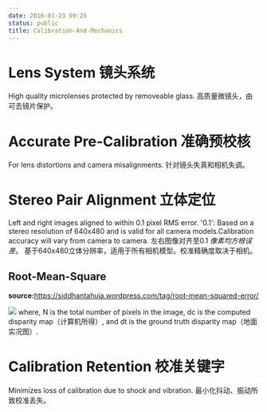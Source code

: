 ```yaml
---
date: 2016-01-23 09:25
status: public
title: Calibration-And-Mechanics
---
```


# Lens System 镜头系统
High quality microlenses protected by removeable glass.
高质量微镜头，由可去镜片保护。
# Accurate Pre-Calibration 准确预校核
For lens distortions and camera misalignments.
针对镜头失真和相机失调。
# Stereo Pair Alignment 立体定位
Left and right images aligned to within 0.1 pixel RMS error.
'0.1': Based on a stereo resolution of 640x480 and is valid for all camera models.Calibration accuracy will vary from camera to camera.
左右图像对齐至0.1 *像素均方根误差*。
基于640x480立体分辨率，适用于所有相机模型。校准精确度取决于相机。
## Root-Mean-Square
**source:**<https://siddhantahuja.wordpress.com/tag/root-mean-squared-error/>

![](~/09-35-24.jpg)
where, N is the total number of pixels in the image, dc is the computed disparity map（计算机所得）, and dt is the ground truth disparity map（地面实况图）.
# Calibration Retention 校准关键字
Minimizes loss of calibration due to shock and vibration.
最小化抖动、振动所致校准丢失。
